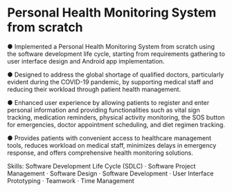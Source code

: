 # Personal Health Monitoring System from scratch
 
● Implemented a Personal Health Monitoring System from scratch using the software development life cycle, starting from requirements gathering to user interface design and Android app implementation.

● Designed to address the global shortage of qualified doctors, particularly evident during the COVID-19 pandemic, by supporting medical staff and reducing their workload through patient health management.

● Enhanced user experience by allowing patients to register and enter personal information and providing functionalities such as vital sign tracking, medication reminders, physical activity monitoring, the SOS button for emergencies, doctor appointment scheduling, and diet regimen tracking.

● Provides patients with convenient access to healthcare management tools, reduces workload on medical staff, minimizes delays in emergency response, and offers comprehensive health monitoring solutions.

Skills: Software Development Life Cycle (SDLC) · Software Project Management · Software Design · Software Development · User Interface Prototyping · Teamwork · Time Management

